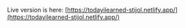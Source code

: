 Live version is here: [https://todayilearned-stijol.netlify.app/](https://todayilearned-stijol.netlify.app/) 

